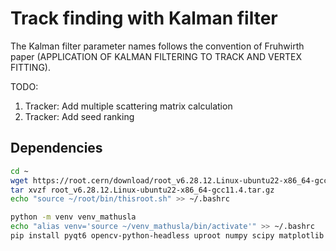 # Track finding with Kalman filter


The Kalman filter parameter names follows the convention of Fruhwirth paper (APPLICATION OF KALMAN FILTERING TO TRACK AND VERTEX FITTING).


TODO:
1. Tracker: Add multiple scattering matrix calculation 
2. Tracker: Add seed ranking



## Dependencies

```bash
cd ~
wget https://root.cern/download/root_v6.28.12.Linux-ubuntu22-x86_64-gcc11.4.tar.gz
tar xvzf root_v6.28.12.Linux-ubuntu22-x86_64-gcc11.4.tar.gz
echo "source ~/root/bin/thisroot.sh" >> ~/.bashrc

python -m venv venv_mathusla
echo "alias venv='source ~/venv_mathusla/bin/activate'" >> ~/.bashrc
pip install pyqt6 opencv-python-headless uproot numpy scipy matplotlib ipython jupyter iminuit tqdm joblib scikit-learn uncertainties h5py
```